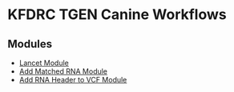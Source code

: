 # KFDRC TGEN Canine Workflows 

## Modules
- [Lancet Module](docs/LANCET_MODULE_README.md)
- [Add Matched RNA Module](docs/ADD_MATCHED_RNA_MODULE_README.md)
- [Add RNA Header to VCF Module](docs/ADD_RNA_HEADER_TO_VCF_MODULE_README.md)
